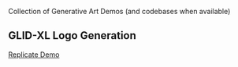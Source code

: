 Collection of Generative Art Demos (and codebases when available) 


## GLID-XL Logo Generation
[Replicate Demo](https://replicate.com/laion-ai/erlich)

